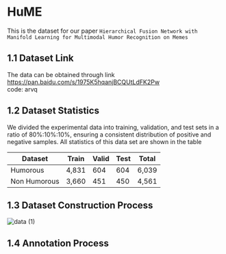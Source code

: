 # HuME
This is the dataset for our paper `Hierarchical Fusion Network with Manifold Learning for
Multimodal Humor Recognition on Memes`

## 1.1 Dataset Link
The data can be obtained through link https://pan.baidu.com/s/1975K5hqanjBCQUtLdFK2Pw <br>
code: arvq

## 1.2 Dataset Statistics
We divided the experimental data into training, validation,
and test sets in a ratio of 80%:10%:10%, ensuring a consistent distribution of positive and negative samples. All statistics of this data set are shown in the table

 Dataset  | Train  | Valid  | Test  | Total
 ---- | ----- | ------ | ------ | ------  
 Humorous  | 4,831 | 604  | 604  | 6,039
 Non Humorous  | 3,660 | 451  | 450  | 4,561

## 1.3 Dataset Construction Process

![data (1)](https://github.com/DericWmy/HuME/assets/102895417/72fb7d03-8cb9-4f5c-9c9b-3eaae423b907)


## 1.4 Annotation Process
 
